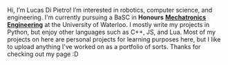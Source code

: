 Hi, I’m Lucas Di Pietro! I’m interested in robotics, computer science, and engineering.
I'm currently pursuing a BaSC in **Honours** [**Mechatronics Engineering**](https://uwaterloo.ca/future-students/programs/mechatronics-engineering) at the University of Waterloo.
I mostly write my projects in Python, but enjoy other languages such as C++, JS, and Lua.
Most of my projects on here are personal projects for learning purposes here, but I like to upload anything I've worked on as a portfolio of sorts.
Thanks for checking out my page :D
